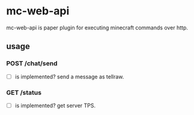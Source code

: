 # mc-web-api
mc-web-api is paper plugin for executing minecraft commands over http.

## usage
### POST /chat/send
- [ ] is implemented?
send a message as tellraw.

### GET /status
- [ ] is implemented?
get server TPS.
